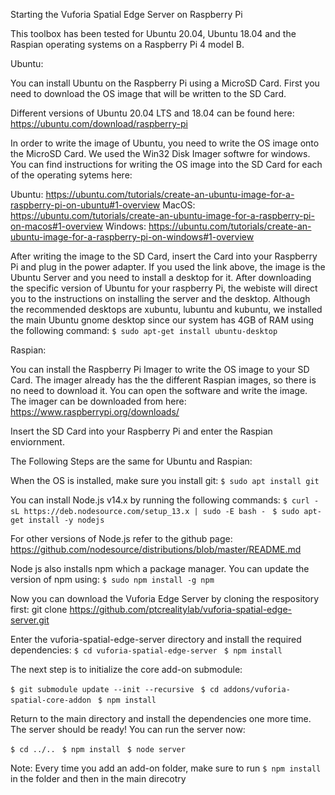 
Starting the Vuforia Spatial Edge Server on Raspberry Pi

This toolbox has been tested for Ubuntu 20.04, Ubuntu 18.04 and the Raspian operating systems on a Raspberry Pi 4 model B.



Ubuntu:

You can install Ubuntu on the Raspberry Pi using a MicroSD Card.
First you need to download the OS image that will be written to the SD Card. 

Different versions of Ubuntu 20.04 LTS and 18.04 can be found here: https://ubuntu.com/download/raspberry-pi

In order to write the image of Ubuntu, you need to write the OS image onto the MicroSD Card. We used the Win32 Disk Imager softwre for windows. 
You can find instructions for writing the OS image into the SD Card for each of the operating sytems here: 

Ubuntu: https://ubuntu.com/tutorials/create-an-ubuntu-image-for-a-raspberry-pi-on-ubuntu#1-overview
MacOS: https://ubuntu.com/tutorials/create-an-ubuntu-image-for-a-raspberry-pi-on-macos#1-overview
Windows: https://ubuntu.com/tutorials/create-an-ubuntu-image-for-a-raspberry-pi-on-windows#1-overview

After writing the image to the SD Card, insert the Card into your Raspberry Pi and plug in the power adapter. If you used the link above, the image is the Ubuntu Server and you need to install a desktop for it. 
After downloading the specific version of Ubuntu for your raspberry Pi, the webiste will direct you to the instructions on installing the server and the desktop. Although the recommended desktops are xubuntu, lubuntu and kubuntu, we installed the main Ubuntu gnome desktop since our system has 4GB of RAM using the following command: 
`$ sudo apt-get install ubuntu-desktop `



Raspian:

You can install the Raspberry Pi Imager to write the OS image to your SD Card. The imager already has the the different Raspian images, so there is no need to download it. You can open the software and write the image. The imager can be downloaded from here: https://www.raspberrypi.org/downloads/
 
Insert the SD Card into your Raspberry Pi and enter the Raspian enviornment. 




The Following Steps are the same for Ubuntu and Raspian:

When the OS is installed, make sure you install git: 
`$ sudo apt install git`

You can install Node.js v14.x by running the following commands:
`$ curl -sL https://deb.nodesource.com/setup_13.x | sudo -E bash - `
`$ sudo apt-get install -y nodejs `

For other versions of Node.js refer to the github page: https://github.com/nodesource/distributions/blob/master/README.md

Node js also installs npm which a package manager. You can update the version of npm using:
`$ sudo npm install -g npm `

Now you can download the Vuforia Edge Server by cloning the respository first: git clone https://github.com/ptcrealitylab/vuforia-spatial-edge-server.git

Enter the vuforia-spatial-edge-server directory and install the required dependencies:
`$ cd vuforia-spatial-edge-server `
`$ npm install `

The next step is to initialize the core add-on submodule:

`$ git submodule update --init --recursive `
`$ cd addons/vuforia-spatial-core-addon `
`$ npm install `

Return to the main directory and install the dependencies one more time. The server should be ready! You can run the server now:

`$ cd ../.. `
`$ npm install `
`$ node server `

Note: Every time you add an add-on folder, make sure to run `$ npm install` in the folder and then in the main direcotry

